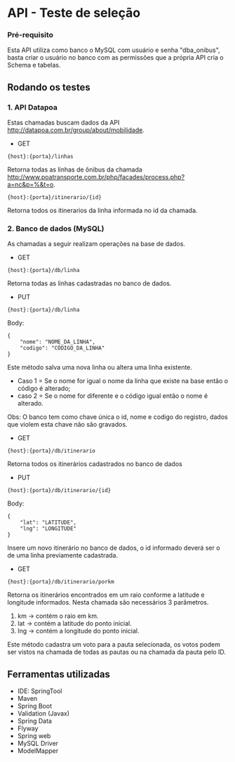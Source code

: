 # API - Teste de seleção

### Pré-requisito
Esta API utiliza como banco o MySQL com usuário e senha "dba_onibus", basta criar o usuário no banco com as permissões que a própria API cria o Schema e tabelas.

## Rodando os testes

### 1. API Datapoa

Estas chamadas buscam dados da API http://datapoa.com.br/group/about/mobilidade.

- GET
   
```{host}:{porta}/linhas```

Retorna todas as linhas de ônibus da chamada http://www.poatransporte.com.br/php/facades/process.php?a=nc&p=%&t=o.

```{host}:{porta}/itinerario/{id}```

Retorna todos os itinerarios da linha informada no id da chamada.

### 2. Banco de dados (MySQL)

As chamadas a seguir realizam operações na base de dados.

- GET

```{host}:{porta}/db/linha```

Retorna todas as linhas cadastradas no banco de dados.

- PUT

```{host}:{porta}/db/linha```

Body:
```
{
    "nome": "NOME_DA_LINHA",
    "codigo": "CÓDIGO_DA_LINHA"
}
```

Este método salva uma nova linha ou altera uma linha existente.
- Caso 1 = Se o nome for igual o nome da linha que existe na base então o código é alterado;
- caso 2 = Se o nome for diferente e o código igual então o nome é alterado.

Obs: O banco tem como chave única o id, nome e codigo do registro, dados que violem esta chave não são gravados.

- GET

```{host}:{porta}/db/itinerario```

Retorna todos os itinerários cadastrados no banco de dados

- PUT

```{host}:{porta}/db/itinerario/{id}```

Body:
```
{
    "lat": "LATITUDE",
    "lng": "LONGITUDE"
}
```

Insere um novo itinerário no banco de dados, o id informado deverá ser o de uma linha previamente cadastrada.

- GET

```{host}:{porta}/db/itinerario/porkm```

Retorna os itinerários encontrados em um raio conforme a latitude e longitude informados.
Nesta chamada são necessários 3 parâmetros.

1. km -> contém o raio em km.
2. lat -> contém a latitude do ponto inicial.
3. lng -> contém a longitude do ponto inicial.

Este método cadastra um voto para a pauta selecionada, os votos podem ser vistos na chamada de todas as pautas ou na chamada da pauta pelo ID.

## Ferramentas utilizadas
- IDE: SpringTool
- Maven
- Spring Boot
- Validation (Javax)
- Spring Data
- Flyway
- Spring web
- MySQL Driver
- ModelMapper

